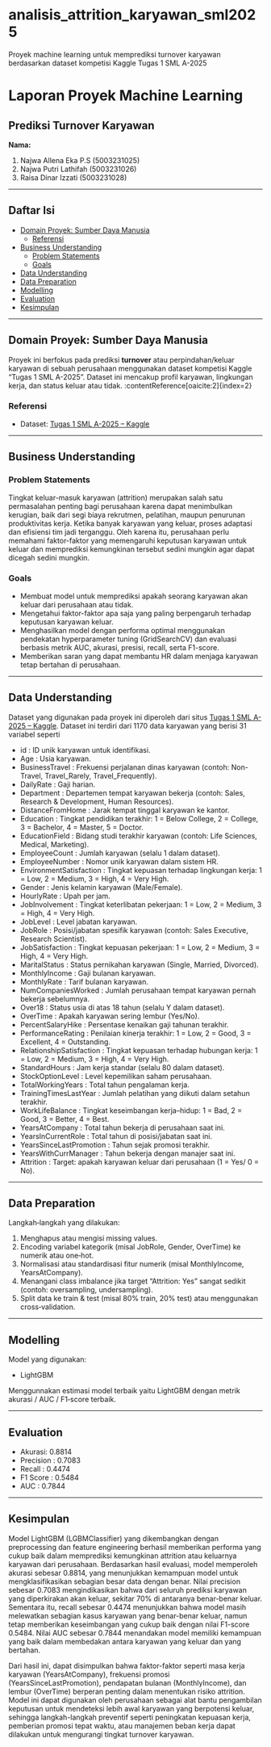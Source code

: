 # analisis_attrition_karyawan_sml2025
Proyek machine learning untuk memprediksi turnover karyawan berdasarkan dataset kompetisi Kaggle Tugas 1 SML A-2025
# Laporan Proyek Machine Learning 

## Prediksi Turnover Karyawan  
**Nama:**
1. Najwa Allena Eka P.S (5003231025)
2. Najwa Putri Lathifah (5003231026)
3. Raisa Dinar Izzati (5003231028)
   
---

## Daftar Isi  
- [Domain Proyek: Sumber Daya Manusia](#domain-proyek-sumber-daya-manusia)  
  - [Referensi](#referensi)  
- [Business Understanding](#business-understanding)  
  - [Problem Statements](#problem-statements)  
  - [Goals](#goals)  
- [Data Understanding](#data-understanding)  
- [Data Preparation](#data-preparation)  
- [Modelling](#modelling)  
- [Evaluation](#evaluation)  
- [Kesimpulan](#kesimpulan)  

---

## Domain Proyek: Sumber Daya Manusia  
Proyek ini berfokus pada prediksi **turnover** atau perpindahan/keluar karyawan di sebuah perusahaan menggunakan dataset kompetisi Kaggle “Tugas 1 SML A-2025”. Dataset ini mencakup profil karyawan, lingkungan kerja, dan status keluar atau tidak. :contentReference[oaicite:2]{index=2}  

### Referensi  
- Dataset: [Tugas 1 SML A-2025 – Kaggle](https://www.kaggle.com/competitions/tugas-1-sml-a-2025/data)  

---

## Business Understanding  

### Problem Statements  
Tingkat keluar-masuk karyawan (attrition) merupakan salah satu permasalahan penting bagi perusahaan karena dapat menimbulkan kerugian, baik dari segi biaya rekrutmen, pelatihan, maupun penurunan produktivitas kerja. Ketika banyak karyawan yang keluar, proses adaptasi dan efisiensi tim jadi terganggu. Oleh karena itu, perusahaan perlu memahami faktor-faktor yang memengaruhi keputusan karyawan untuk keluar dan memprediksi kemungkinan tersebut sedini mungkin agar dapat dicegah sedini mungkin.

### Goals   
- Membuat model untuk memprediksi apakah seorang karyawan akan keluar dari perusahaan atau tidak.
- Mengetahui faktor-faktor apa saja yang paling berpengaruh terhadap keputusan karyawan keluar.
- Menghasilkan model dengan performa optimal menggunakan pendekatan hyperparameter tuning (GridSearchCV) dan evaluasi berbasis metrik AUC, akurasi, presisi, recall, serta F1-score.
- Memberikan saran yang dapat membantu HR dalam menjaga karyawan tetap bertahan di perusahaan.

---

## Data Understanding  
Dataset yang digunakan pada proyek ini diperoleh dari situs [Tugas 1 SML A-2025 – Kaggle](https://www.kaggle.com/competitions/tugas-1-sml-a-2025/data). 
Dataset ini terdiri dari 1170 data karyawan yang berisi 31 variabel seperti
- id : ID unik karyawan untuk identifikasi.
- Age : Usia karyawan.
- BusinessTravel : Frekuensi perjalanan dinas karyawan (contoh: Non-Travel, Travel_Rarely, Travel_Frequently).
- DailyRate :  Gaji harian.
- Department :  Departemen tempat karyawan bekerja (contoh: Sales, Research & Development, Human Resources).
- DistanceFromHome : Jarak tempat tinggal karyawan ke kantor.
- Education : Tingkat pendidikan terakhir: 1 = Below College, 2 = College, 3 = Bachelor, 4 = Master, 5 = Doctor.
- EducationField : Bidang studi terakhir karyawan (contoh: Life Sciences, Medical, Marketing).
- EmployeeCount : Jumlah karyawan (selalu 1 dalam dataset).
- EmployeeNumber : Nomor unik karyawan dalam sistem HR.
- EnvironmentSatisfaction : Tingkat kepuasan terhadap lingkungan kerja: 1 = Low, 2 = Medium, 3 = High, 4 = Very High.
- Gender : Jenis kelamin karyawan (Male/Female).
- HourlyRate : Upah per jam.
- JobInvolvement : Tingkat keterlibatan pekerjaan: 1 = Low, 2 = Medium, 3 = High, 4 = Very High.
- JobLevel : Level jabatan karyawan.
- JobRole : Posisi/jabatan spesifik karyawan (contoh: Sales Executive, Research Scientist).
- JobSatisfaction : Tingkat kepuasan pekerjaan: 1 = Low, 2 = Medium, 3 = High, 4 = Very High.
- MaritalStatus : Status pernikahan karyawan (Single, Married, Divorced).
- MonthlyIncome : Gaji bulanan karyawan.
- MonthlyRate : Tarif bulanan karyawan.
- NumCompaniesWorked : Jumlah perusahaan tempat karyawan pernah bekerja sebelumnya.
- Over18 : Status usia di atas 18 tahun (selalu Y dalam dataset).
- OverTime : Apakah karyawan sering lembur (Yes/No).
- PercentSalaryHike : Persentase kenaikan gaji tahunan terakhir.
- PerformanceRating : Penilaian kinerja terakhir: 1 = Low, 2 = Good, 3 = Excellent, 4 = Outstanding.
- RelationshipSatisfaction : Tingkat kepuasan terhadap hubungan kerja: 1 = Low, 2 = Medium, 3 = High, 4 = Very High.
- StandardHours : Jam kerja standar (selalu 80 dalam dataset).
- StockOptionLevel : Level kepemilikan saham perusahaan.
- TotalWorkingYears : Total tahun pengalaman kerja.
- TrainingTimesLastYear : Jumlah pelatihan yang diikuti dalam setahun terakhir.
- WorkLifeBalance : Tingkat keseimbangan kerja–hidup: 1 = Bad, 2 = Good, 3 = Better, 4 = Best.
- YearsAtCompany : Total tahun bekerja di perusahaan saat ini.
- YearsInCurrentRole : Total tahun di posisi/jabatan saat ini.
- YearsSinceLastPromotion : Tahun sejak promosi terakhir.
- YearsWithCurrManager : Tahun bekerja dengan manajer saat ini.
- Attrition : Target: apakah karyawan keluar dari perusahaan (1 = Yes/ 0 = No).

---

## Data Preparation  
Langkah‐langkah yang dilakukan:  
1. Menghapus atau mengisi missing values.  
2. Encoding variabel kategorik (misal JobRole, Gender, OverTime) ke numerik atau one‐hot.  
3. Normalisasi atau standardisasi fitur numerik (misal MonthlyIncome, YearsAtCompany).  
4. Menangani class imbalance jika target “Attrition: Yes” sangat sedikit (contoh: oversampling, undersampling).  
5. Split data ke train & test (misal 80% train, 20% test) atau menggunakan cross‐validation.  

---

## Modelling  
Model yang digunakan:   
- LightGBM  
 
Menggunnakan estimasi model terbaik yaitu LightGBM dengan metrik akurasi / AUC / F1‐score terbaik.  

---

## Evaluation  
- Akurasi: 0.8814 
- Precision : 0.7083
- Recall : 0.4474
- F1 Score : 0.5484
- AUC : 0.7844  

---

## Kesimpulan 
Model LightGBM (LGBMClassifier) yang dikembangkan dengan preprocessing dan feature engineering berhasil memberikan performa yang cukup baik dalam memprediksi kemungkinan attrition atau keluarnya karyawan dari perusahaan. Berdasarkan hasil evaluasi, model memperoleh akurasi sebesar 0.8814, yang menunjukkan kemampuan model untuk mengklasifikasikan sebagian besar data dengan benar. Nilai precision sebesar 0.7083 mengindikasikan bahwa dari seluruh prediksi karyawan yang diperkirakan akan keluar, sekitar 70% di antaranya benar-benar keluar. Sementara itu, recall sebesar 0.4474 menunjukkan bahwa model masih melewatkan sebagian kasus karyawan yang benar-benar keluar, namun tetap memberikan keseimbangan yang cukup baik dengan nilai F1-score 0.5484. Nilai AUC sebesar 0.7844 menandakan model memiliki kemampuan yang baik dalam membedakan antara karyawan yang keluar dan yang bertahan.

Dari hasil ini, dapat disimpulkan bahwa faktor-faktor seperti masa kerja karyawan (YearsAtCompany), frekuensi promosi (YearsSinceLastPromotion), pendapatan bulanan (MonthlyIncome), dan lembur (OverTime) berperan penting dalam menentukan risiko attrition. Model ini dapat digunakan oleh perusahaan sebagai alat bantu pengambilan keputusan untuk mendeteksi lebih awal karyawan yang berpotensi keluar, sehingga langkah-langkah preventif seperti peningkatan kepuasan kerja, pemberian promosi tepat waktu, atau manajemen beban kerja dapat dilakukan untuk mengurangi tingkat turnover karyawan.
